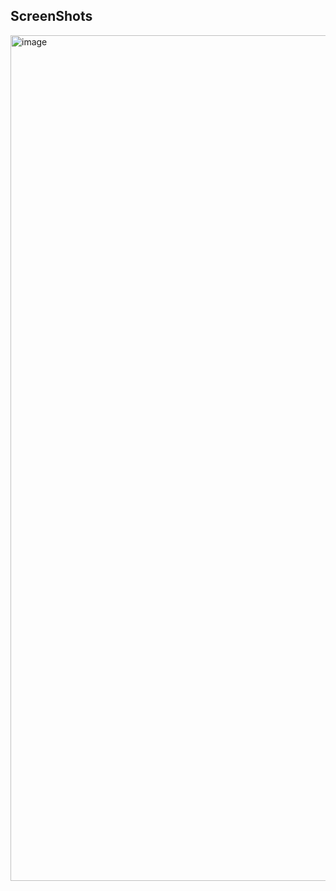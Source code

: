 ## ScreenShots
<img width="2845" height="1353" alt="image" src="https://github.com/user-attachments/assets/c67a6ed2-d419-4650-b0e6-b427069981ce" />
